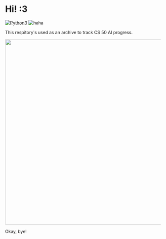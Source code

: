 # Hi! :3

[![Python3](https://img.shields.io/badge/language-Python3-red)](https://www.python.org/downloads/)
![haha](https://img.shields.io/badge/status-on_progress%20%F0%9F%9A%A7-yellow)

This respitory's used as an archive to track CS 50 AI progress.

<p align="center">
<img align="center" src=".img/fumo.gif" width="600">
</p>

Okay, bye!